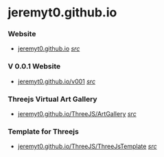 # jeremyt0.github.io

### Website

- [jeremyt0.github.io](https://jeremyt0.github.io/) 
_[src](index.html)_

### V 0.0.1 Website

- [jeremyt0.github.io/v001](https://jeremyt0.github.io/v001/) 
_[src](v001/index.html)_

### Threejs Virtual Art Gallery
- [jeremyt0.github.io/ThreeJS/ArtGallery](https://jeremyt0.github.io/ThreeJS/ArtGallery.html) 
_[src](ThreeJS/ArtGallery.html)_


### Template for Threejs

- [jeremyt0.github.io/ThreeJS/ThreeJsTemplate](https://jeremyt0.github.io/ThreeJS/ThreeJsTemplate.html) 
_[src](ThreeJS/ThreeJsTemplate.html)_


